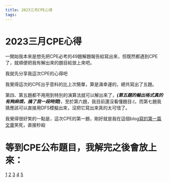 ```yaml
---
title: 2023三月CPE心得
tags:
---
```

# 2023三月CPE心得
一開始我本來是想先把CPE必考的49題解題報告給寫出來，但既然都遇到CPE了，就順便把我有解出來的題目給放上來吧。

我就先分享我這次CPE的心得吧

我覺得這次的CPE出乎意料的比上次簡單，算是滿幸運的，總共寫出了五題。

第四、第五題都不用用到特別的演算法就可以解出來了，***(第五題的輸出格式真的有夠麻煩，搞了我一段時間)***，至於第六題，我目前還沒看懂題目:(，而第七題我猜應該可以直接用DFS模擬出來，沒把它寫出來真的太可惜了。

我覺得很好笑的一點是，這次CPE的第一題，剛好就是我在這個blog[寫的第一篇文章]('https://blog.iddle.dev/public/2023/03/17/Python-UVa-10035-Primary-Arithmetic/')笑死，直接秒殺

# 等到CPE公布題目，我解完之後會放上來：

[1]()
[2]()
[3]()
[4]()
[5]()